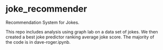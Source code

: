 # joke_recommender
Recommendation System for Jokes.

This repo includes analysis using graph lab on a data set of jokes. We then created a best joke predictor ranking average joke score. The majority of the code is in dave-roger.ipynb.
